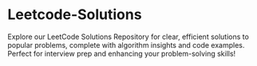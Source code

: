 # Leetcode-Solutions
 Explore our LeetCode Solutions Repository for clear, efficient solutions to popular problems, complete with algorithm insights and code examples. Perfect for interview prep and enhancing your problem-solving skills!
